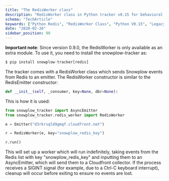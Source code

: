```yaml
---
title: "The RedisWorker class"
description: "RedisWorker class in Python tracker v0.15 for behavioral event queue processing."
schema: "TechArticle"
keywords: ["Python Redis", "RedisWorker Class", "Python V0.15", "Legacy Redis", "Previous Version", "Deprecated Redis"]
date: "2020-02-26"
sidebar_position: 90
---
```


**Important note**: Since version 0.9.0, the RedisWorker is only available as an extra module. To use it, you need to install the snowplow-tracker as:

```python
$ pip install snowplow-tracker[redis]
```

  

The tracker comes with a RedisWorker class which sends Snowplow events from Redis to an emitter. The RedisWorker constructor is similar to the RedisEmitter constructor:

```python
def __init__(self, _consumer, key=None, dbr=None):
```

This is how it is used:

```python
from snowplow_tracker import AsyncEmitter
from snowplow_tracker.redis_worker import RedisWorker

e = Emitter("d3rkrsqld9gmqf.cloudfront.net")

r = RedisWorker(e, key="snowplow_redis_key")

r.run()
```

This will set up a worker which will run indefinitely, taking events from the Redis list with key "snowplow_redis_key" and inputting them to an AsyncEmitter, which will send them to a Cloudfront collector. If the process receives a SIGINT signal (for example, due to a Ctrl-C keyboard interrupt), cleanup will occur before exiting to ensure no events are lost.
